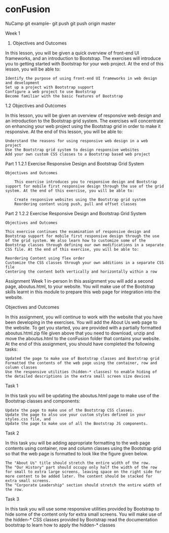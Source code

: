# conFusion
NuCamp
git example-
git push  <REMOTENAME> <BRANCHNAME> 
git push origin master

Week 1
1. Objectives and Outcomes

In this lesson, you will be given a quick overview of front-end UI frameworks, and an introduction to Bootstrap. The exercises will introduce you to getting started with Bootstrap for your web project. At the end of this lesson, you will be able to:

    Identify the purpose of using front-end UI frameworks in web design and development
    Set up a project with Bootstrap support
    Configure a web project to use Bootstrap
    Become familiar with the basic features of Bootstrap

1.2 Objectives and Outcomes

In this lesson, you will be given an overview of responsive web design and an introduction to the Bootstrap grid system. The exercises will concentrate on enhancing your web project using the Bootstrap grid in order to make it responsive. At the end of this lesson, you will be able to:

    Understand the reasons for using responsive web design in a web project
    Use the Bootstrap grid system to design responsive websites
    Add your own custom CSS classes to a Bootstrap based web project

Part 1
 1.2.1 Exercise Responsive Design and Bootstrap Grid System

    Objectives and Outcomes

        This exercise introduces you to responsive design and Bootstrap support for mobile first responsive design through the use of the grid system. At the end of this exercise, you will be able to:

        Create responsive websites using the Bootstrap grid system
        Reordering content using push, pull and offset classes

Part 2
1.2.2 Exercise Responsive Design and Bootstrap Grid System

    Objectives and Outcomes

    This exercise continues the examination of responsive design and Bootstrap support for mobile first responsive design through the use of the grid system. We also learn how to customize some of the Bootstrap classes through defining our own modifications in a separate CSS file. At the end of this exercise, you will be able to:

    Reordering Content using flex order
    Customize the CSS classes through your own additions in a separate CSS file
    Centering the content both vertically and horizontally within a row

Assignment Week 1 in-person
    In this assignment you will add a second page, aboutus.html, to your website. You will make use of the Bootstrap skills learnt in this module to prepare this web page for integration into the website.

Objectives and Outcomes

In this assignment, you will continue to work with the website that you have been developing in the exercises. You will add the About Us web page to the website. To get you started, you are provided with a partially formatted aboutus.html.zip file given above that you need to download, unzip and move the aboutus.html to the conFusion folder that contains your website. At the end of this assignment, you should have completed the following tasks:

    Updated the page to make use of Bootstrap classes and Bootstrap grid
    Formatted the contents of the web page using the container, row and column classes
    Use the responsive utilities (hidden-* classes) to enable hiding of the detailed descriptions in the extra small screen size devices

Task 1

In this task you will be updating the aboutus.html page to make use of the Bootstrap classes and components:

    Update the page to make use of the Bootstrap CSS classes.
    Update the page to also use your custom styles defined in your styles.css file, and
    Update the page to make use of all the Bootstrap JS components.

Task 2

In this task you will be adding appropriate formatting to the web page contents using container, row and column classes using the Bootstrap grid so that the web page is formatted to look like the figure given below.

    The "About Us" title should stretch the entire width of the row.
    The "Our History" part should occupy only half the width of the row for small to extra large screens, leaving space on the right side for more content to be added later. The content should be stacked for extra small screens.
    The "Corporate Leadership" section should stretch the entire width of the row.

Task 3

In this task you will use some responsive utilities provided by Bootstrap to hide some of the content only for extra small screens. You will make use of the hidden-* CSS classes provided by Bootstrap
    read the documentation bootstrap to learn how to apply the hidden-* classes